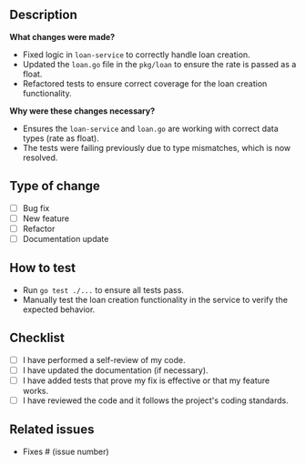 ## Description
**What changes were made?**
- Fixed logic in `loan-service` to correctly handle loan creation.
- Updated the `loan.go` file in the `pkg/loan` to ensure the rate is passed as a float.
- Refactored tests to ensure correct coverage for the loan creation functionality.

**Why were these changes necessary?**
- Ensures the `loan-service` and `loan.go` are working with correct data types (rate as float).
- The tests were failing previously due to type mismatches, which is now resolved.

## Type of change
- [ ] Bug fix
- [ ] New feature
- [ ] Refactor
- [ ] Documentation update

## How to test
- Run `go test ./...` to ensure all tests pass.
- Manually test the loan creation functionality in the service to verify the expected behavior.

## Checklist
- [ ] I have performed a self-review of my code.
- [ ] I have updated the documentation (if necessary).
- [ ] I have added tests that prove my fix is effective or that my feature works.
- [ ] I have reviewed the code and it follows the project's coding standards.

## Related issues
- Fixes # (issue number)
